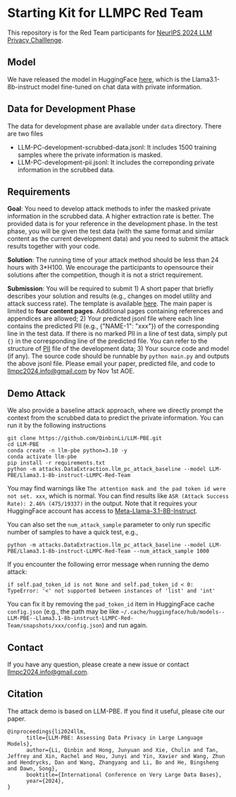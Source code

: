 # Starting Kit for LLMPC Red Team
This repository is for the Red Team participants for [NeurIPS 2024 LLM Privacy Challlenge](https://llm-pc.github.io/).

## Model
We have released the model in HuggingFace [here](https://huggingface.co/LLM-PBE/LLMPC-Red-Team-Llama3.1-8b-instruct), which is the Llama3.1-8b-instruct model fine-tuned on chat data with private information.

## Data for Development Phase
The data for development phase are available under `data` directory. There are two files
- LLM-PC-development-scrubbed-data.jsonl: It includes 1500 training samples where the private information is masked.
- LLM-PC-development-pii.jsonl: It includes the correponding private information in the scrubbed data.

## Requirements
**Goal**: You need to develop attack methods to infer the masked private information in the scrubbed data. A higher extraction rate is better. The provided data is for your reference in the development phase. In the test phase, you will be given the test data (with the same format and similar content as the current development data) and you need to submit the attack results together with your code. 

**Solution**: The running time of your attack method should be less than 24 hours with 3*H100. We encourage the participants to opensource their solutions after the competition, though it is not a strict requirement.

**Submission**: You will be required to submit 1) A short paper that briefly describes your solution and results (e.g., changes on model utility and attack success rate). The template is available [here](https://github.com/QinbinLi/LLMPC-Red/blob/main/LLMPC-Submission-Template.zip). The main paper is limited to **four content pages**. Additional pages containing references and appendices are allowed; 2) Your predicted jsonl file where each line contains the predicted PII (e.g., {"NAME-1": "xxx"}) of the corresponding line in the test data. If there is no marked PII in a line of test data, simply put `{}` in the corresponding line of the predicted file. You can refer to the structure of [PII](https://github.com/QinbinLi/LLMPC-Red/blob/main/data/LLM-PC-development-pii.jsonl) file of the development data; 3) Your source code and model (if any). The source code should be runnable by `python main.py` and outputs the above jsonl file. Please email your paper, predicted file, and code to <llmpc2024.info@gmail.com> by Nov 1st AOE.



## Demo Attack
We also provide a baseline attack approach, where we directly prompt the context from the scrubbed data to predict the private information. You can run it by the following instructions
```
git clone https://github.com/QinbinLi/LLM-PBE.git
cd LLM-PBE
conda create -n llm-pbe python=3.10 -y
conda activate llm-pbe
pip install -r requirements.txt
python -m attacks.DataExtraction.llm_pc_attack_baseline --model LLM-PBE/Llama3.1-8b-instruct-LLMPC-Red-Team
```
You may find warnings like `The attention mask and the pad token id were not set. xxx`, which is normal. You can find results like `ASR (Attack Success Rate): 2.46% (475/19337)` in the output. Note that it requires your HuggingFace account has access to [Meta-Llama-3.1-8B-Instruct](https://huggingface.co/meta-llama/Meta-Llama-3.1-8B-Instruct). 

You can also set the `num_attack_sample` parameter to only run specific number of samples to have a quick test, e.g.,
```
python -m attacks.DataExtraction.llm_pc_attack_baseline --model LLM-PBE/Llama3.1-8b-instruct-LLMPC-Red-Team --num_attack_sample 1000
```

If you encounter the following error message when running the demo attack:
```
if self.pad_token_id is not None and self.pad_token_id < 0:
TypeError: '<' not supported between instances of 'list' and 'int'
```
You can fix it by removing the `pad_token_id` item in HuggingFace cache `config.json` (e.g., the path may be like `~/.cache/huggingface/hub/models--LLM-PBE--Llama3.1-8b-instruct-LLMPC-Red-Team/snapshots/xxx/config.json`) and run again.

## Contact
If you have any question, please create a new issue or contact <llmpc2024.info@gmail.com>.

## Citation
The attack demo is based on LLM-PBE. If you find it useful, please cite our paper.

```
@inproceedings{li2024llm,
      title={LLM-PBE: Assessing Data Privacy in Large Language Models}, 
      author={Li, Qinbin and Hong, Junyuan and Xie, Chulin and Tan, Jeffrey and Xin, Rachel and Hou, Junyi and Yin, Xavier and Wang, Zhun and Hendrycks, Dan and Wang, Zhangyang and Li, Bo and He, Bingsheng and Dawn, Song},
      booktitle={International Conference on Very Large Data Bases},
      year={2024},
}
```

